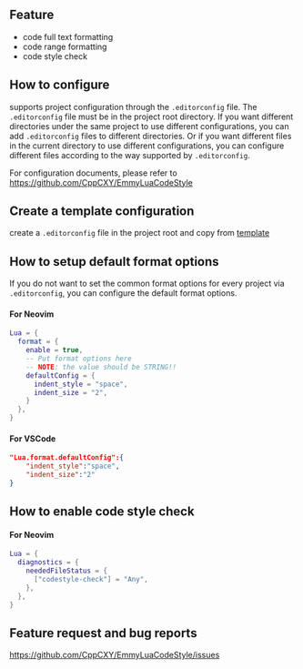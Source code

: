 ## Feature
* code full text formatting
* code range formatting
* code style check 

## How to configure
supports project configuration through the `.editorconfig` file. The `.editorconfig` file must be in the project root directory.
If you want different directories under the same project to use different configurations, you can add `.editorconfig` files to different directories.
Or if you want different files in the current directory to use different configurations, you can configure different files according to the way supported by `.editorconfig`.

For configuration documents, please refer to https://github.com/CppCXY/EmmyLuaCodeStyle

## Create a template configuration
create a `.editorconfig` file in the project root and copy from [template](https://github.com/CppCXY/EmmyLuaCodeStyle/blob/master/lua.template.editorconfig)

## How to setup default format options
If you do not want to set the common format options for every project via `.editorconfig`, you can configure the default format options.

#### For Neovim

```lua
Lua = {
  format = {
    enable = true,
    -- Put format options here
    -- NOTE: the value should be STRING!!
    defaultConfig = {
      indent_style = "space",
      indent_size = "2", 
    }
  },
}
```

#### For VSCode

```json
"Lua.format.defaultConfig":{
    "indent_style":"space",
    "indent_size":"2"
}
```

## How to enable code style check

#### For Neovim

```lua
Lua = {
  diagnostics = {
    neededFileStatus = {
      ["codestyle-check"] = "Any",
    },
  },
}
```

## Feature request and bug reports
https://github.com/CppCXY/EmmyLuaCodeStyle/issues